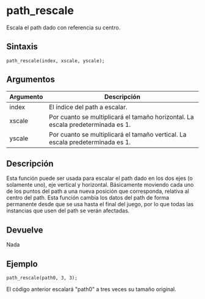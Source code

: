 # path_rescale

Escala el path dado con referencia su centro.

## Sintaxis

  
```gml  
path_rescale(index, xscale, yscale);  
```  

## Argumentos

Argumento|Descripción|  
---|---|  
index|El índice del path a escalar.|  
xscale|Por cuanto se multiplicará el tamaño horizontal. La escala predeterminada es 1.|  
yscale|Por cuanto se multiplicará el tamaño vertical. La escala predeterminada es 1.|  

## Descripción

Esta función puede ser usada para escalar el path dado en los dos ejes (o solamente uno), eje vertical y horizontal. Básicamente moviendo cada uno de los puntos del path a una nueva posición que corresponda, relativa al centro del path. Esta función cambia los datos del path de forma permanente desde que se usa hasta el final del juego, por lo que todas las instancias que usen del path se verán afectadas.

## Devuelve

Nada

## Ejemplo

  
```gml  
path_rescale(path0, 3, 3);  
```  
El código anterior escalará "path0" a tres veces su tamaño original.
